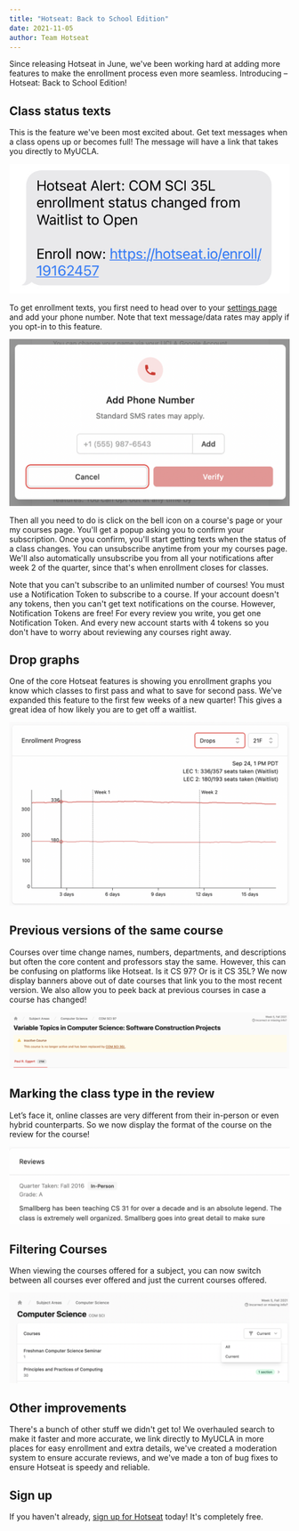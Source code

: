 ```yaml
---
title: "Hotseat: Back to School Edition"
date: 2021-11-05
author: Team Hotseat
---
```


Since releasing Hotseat in June, we've been working hard at adding more features to make the enrollment process even more seamless. Introducing – Hotseat: Back to School Edition!

## Class status texts

This is the feature we've been most excited about. Get text messages when a class opens up or becomes full! The message will have a link that takes you directly to MyUCLA.

![hotseat-text](./hotseat-text.png)

To get enrollment texts, you first need to head over to your [settings page](https://hotseat.io/settings) and add your phone number. Note that text message/data rates may apply if you opt-in to this feature.

![phone-number-input](./phone-number-input.png)

Then all you need to do is click on the bell icon on a course's page or your my courses page. You'll get a popup asking you to confirm your subscription. Once you confirm, you'll start getting texts when the status of a class changes. You can unsubscribe anytime from your my courses page. We'll also automatically unsubscribe you from all your notifications after week 2 of the quarter, since that's when enrollment closes for classes.

Note that you can't subscribe to an unlimited number of courses! You must use a Notification Token to subscribe to a course. If your account doesn't any tokens, then you can't get text notifications on the course. However, Notification Tokens are free! For every review you write, you get one Notification Token. And every new account starts with 4 tokens so you don't have to worry about reviewing any courses right away.

## Drop graphs

One of the core Hotseat features is showing you enrollment graphs you know which classes to first pass and what to save for second pass. We've expanded this feature to the first few weeks of a new quarter! This gives a great idea of how likely you are to get off a waitlist.

![drop-graphs](./drop-graphs.png)

## Previous versions of the same course

Courses over time change names, numbers, departments, and descriptions but often the core content and professors stay the same. However, this can be confusing on platforms like Hotseat. Is it CS 97? Or is it CS 35L? We now display banners above out of date courses that link you to the most recent version. We also allow you to peek back at previous courses in case a course has changed!

![previous-course](./previous-course.png)

## Marking the class type in the review

Let’s face it, online classes are very different from their in-person or even hybrid counterparts. So we now display the format of the course on the review for the course!

![review-type](./review-type.png)

## Filtering Courses

When viewing the courses offered for a subject, you can now switch between all courses ever offered and just the current courses offered.

![course-filter](./course-filter.png)

## Other improvements

There's a bunch of other stuff we didn't get to! We overhauled search to make it faster and more accurate, we link directly to MyUCLA in more places for easy enrollment and extra details, we've created a moderation system to ensure accurate reviews, and we've made a ton of bug fixes to ensure Hotseat is speedy and reliable.

## Sign up

If you haven't already, [sign up for Hotseat](https://hotseat.io/) today! It's completely free.
